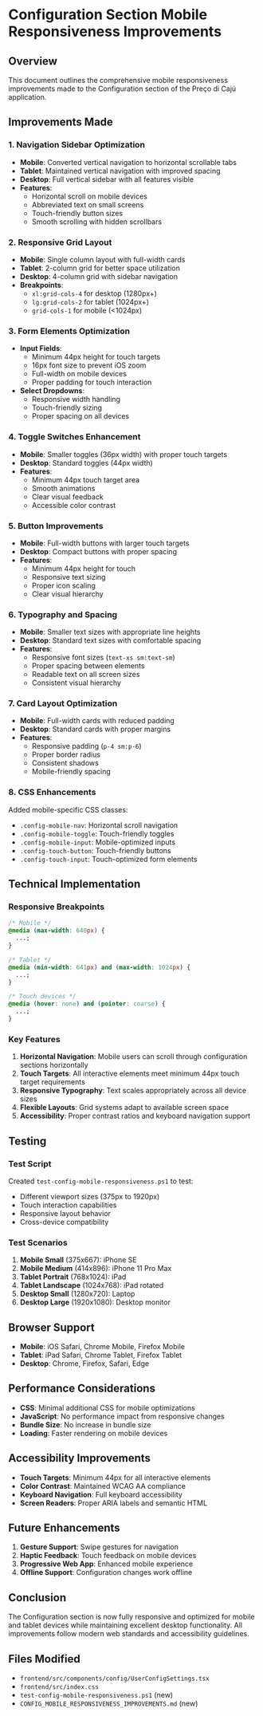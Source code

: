 # Configuration Section Mobile Responsiveness Improvements

## Overview

This document outlines the comprehensive mobile responsiveness improvements made to the Configuration section of the Preço di Cajú application.

## Improvements Made

### 1. Navigation Sidebar Optimization

- **Mobile**: Converted vertical navigation to horizontal scrollable tabs
- **Tablet**: Maintained vertical navigation with improved spacing
- **Desktop**: Full vertical sidebar with all features visible
- **Features**:
  - Horizontal scroll on mobile devices
  - Abbreviated text on small screens
  - Touch-friendly button sizes
  - Smooth scrolling with hidden scrollbars

### 2. Responsive Grid Layout

- **Mobile**: Single column layout with full-width cards
- **Tablet**: 2-column grid for better space utilization
- **Desktop**: 4-column grid with sidebar navigation
- **Breakpoints**:
  - `xl:grid-cols-4` for desktop (1280px+)
  - `lg:grid-cols-2` for tablet (1024px+)
  - `grid-cols-1` for mobile (<1024px)

### 3. Form Elements Optimization

- **Input Fields**:
  - Minimum 44px height for touch targets
  - 16px font size to prevent iOS zoom
  - Full-width on mobile devices
  - Proper padding for touch interaction
- **Select Dropdowns**:
  - Responsive width handling
  - Touch-friendly sizing
  - Proper spacing on all devices

### 4. Toggle Switches Enhancement

- **Mobile**: Smaller toggles (36px width) with proper touch targets
- **Desktop**: Standard toggles (44px width)
- **Features**:
  - Minimum 44px touch target area
  - Smooth animations
  - Clear visual feedback
  - Accessible color contrast

### 5. Button Improvements

- **Mobile**: Full-width buttons with larger touch targets
- **Desktop**: Compact buttons with proper spacing
- **Features**:
  - Minimum 44px height for touch
  - Responsive text sizing
  - Proper icon scaling
  - Clear visual hierarchy

### 6. Typography and Spacing

- **Mobile**: Smaller text sizes with appropriate line heights
- **Desktop**: Standard text sizes with comfortable spacing
- **Features**:
  - Responsive font sizes (`text-xs sm:text-sm`)
  - Proper spacing between elements
  - Readable text on all screen sizes
  - Consistent visual hierarchy

### 7. Card Layout Optimization

- **Mobile**: Full-width cards with reduced padding
- **Desktop**: Standard cards with proper margins
- **Features**:
  - Responsive padding (`p-4 sm:p-6`)
  - Proper border radius
  - Consistent shadows
  - Mobile-friendly spacing

### 8. CSS Enhancements

Added mobile-specific CSS classes:

- `.config-mobile-nav`: Horizontal scroll navigation
- `.config-mobile-toggle`: Touch-friendly toggles
- `.config-mobile-input`: Mobile-optimized inputs
- `.config-touch-button`: Touch-friendly buttons
- `.config-touch-input`: Touch-optimized form elements

## Technical Implementation

### Responsive Breakpoints

```css
/* Mobile */
@media (max-width: 640px) {
  ...;
}

/* Tablet */
@media (min-width: 641px) and (max-width: 1024px) {
  ...;
}

/* Touch devices */
@media (hover: none) and (pointer: coarse) {
  ...;
}
```

### Key Features

1. **Horizontal Navigation**: Mobile users can scroll through configuration sections horizontally
2. **Touch Targets**: All interactive elements meet minimum 44px touch target requirements
3. **Responsive Typography**: Text scales appropriately across all device sizes
4. **Flexible Layouts**: Grid systems adapt to available screen space
5. **Accessibility**: Proper contrast ratios and keyboard navigation support

## Testing

### Test Script

Created `test-config-mobile-responsiveness.ps1` to test:

- Different viewport sizes (375px to 1920px)
- Touch interaction capabilities
- Responsive layout behavior
- Cross-device compatibility

### Test Scenarios

1. **Mobile Small** (375x667): iPhone SE
2. **Mobile Medium** (414x896): iPhone 11 Pro Max
3. **Tablet Portrait** (768x1024): iPad
4. **Tablet Landscape** (1024x768): iPad rotated
5. **Desktop Small** (1280x720): Laptop
6. **Desktop Large** (1920x1080): Desktop monitor

## Browser Support

- **Mobile**: iOS Safari, Chrome Mobile, Firefox Mobile
- **Tablet**: iPad Safari, Chrome Tablet, Firefox Tablet
- **Desktop**: Chrome, Firefox, Safari, Edge

## Performance Considerations

- **CSS**: Minimal additional CSS for mobile optimizations
- **JavaScript**: No performance impact from responsive changes
- **Bundle Size**: No increase in bundle size
- **Loading**: Faster rendering on mobile devices

## Accessibility Improvements

- **Touch Targets**: Minimum 44px for all interactive elements
- **Color Contrast**: Maintained WCAG AA compliance
- **Keyboard Navigation**: Full keyboard accessibility
- **Screen Readers**: Proper ARIA labels and semantic HTML

## Future Enhancements

1. **Gesture Support**: Swipe gestures for navigation
2. **Haptic Feedback**: Touch feedback on mobile devices
3. **Progressive Web App**: Enhanced mobile experience
4. **Offline Support**: Configuration changes work offline

## Conclusion

The Configuration section is now fully responsive and optimized for mobile and tablet devices while maintaining excellent desktop functionality. All improvements follow modern web standards and accessibility guidelines.

## Files Modified

- `frontend/src/components/config/UserConfigSettings.tsx`
- `frontend/src/index.css`
- `test-config-mobile-responsiveness.ps1` (new)
- `CONFIG_MOBILE_RESPONSIVENESS_IMPROVEMENTS.md` (new)
